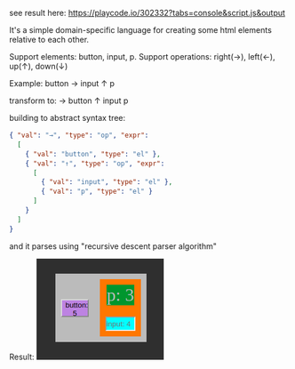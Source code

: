 
see result here:
https://playcode.io/302332?tabs=console&script.js&output

It's а simple domain-specific language for creating some html elements relative to each other.

Support elements: button, input, p.
Support operations: right(→), left(←), up(↑), down(↓)

Example: 
button → input ↑ p

transform to: 
→ button ↑ input p

building to abstract syntax tree:

```json
{ "val": "→", "type": "op", "expr": 
  [ 
    { "val": "button", "type": "el" }, 
    { "val": "↑", "type": "op", "expr": 
      [ 
        { "val": "input", "type": "el" }, 
        { "val": "p", "type": "el" } 
      ] 
    } 
  ]
}
```

and it parses using "recursive descent parser algorithm"

Result:
![alt text](https://github.com/DaniilRoman/simpleDslForCreateHtml/blob/master/image.png)
